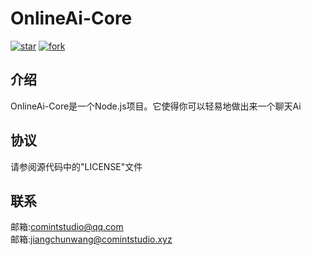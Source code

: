 # OnlineAi-Core
  
  [![star](https://gitee.com/computer_internet_inc/OnlineAi-Core/badge/star.svg?theme=dark)](https://gitee.com/computer_internet_inc/OnlineAi-Core/stargazers)
  [![fork](https://gitee.com/computer_internet_inc/OnlineAi-Core/badge/fork.svg?theme=dark)](https://gitee.com/computer_internet_inc/OnlineAi-Core/members)

## 介绍

OnlineAi-Core是一个Node.js项目。它使得你可以轻易地做出来一个聊天Ai  
  
## 协议
  
请参阅源代码中的"LICENSE"文件  
  
## 联系
  
邮箱:comintstudio@qq.com  
邮箱:jiangchunwang@comintstudio.xyz  
